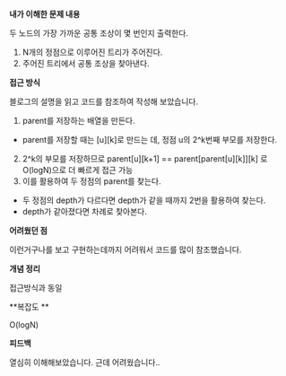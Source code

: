 **내가 이해한 문제 내용**

두 노드의 가장 가까운 공통 조상이 몇 번인지 출력한다.

1. N개의 정점으로 이루어진 트리가 주어진다.
2. 주어진 트리에서 공통 조상을 찾아낸다.

**접근 방식**

블로그의 설명을 읽고 코드를 참조하여 작성해 보았습니다.

1. parent를 저장하는 배열을 만든다.
- parent를 저장할 때는 \[u][k]로 만드는 데, 정점 u의 2^k번째 부모를 저장한다.
2. 2^k의 부모를 저장하므로 parent\[u][k+1] == parent\[parent\[u]\[k]][k] 로 O(logN)으로 더 빠르게 접근 가능
3. 이를 활용하여 두 정점의 parent를 찾는다.
 - 두 정점의 depth가 다르다면 depth가 같을 때까지 2번을 활용하여 찾는다.
 - depth가 같아졌다면 차례로 찾아본다. 

**어려웠던 점**

이런거구나를 보고 구현하는데까지 어려워서 코드를 많이 참조했습니다.

**개념 정리**

접근방식과 동일

**복잡도 **

O(logN)

**피드백**

열심히 이해해보았습니다. 근데 어려웠습니다..
